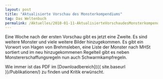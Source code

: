 ```yaml
---
layout: post
title: "Aktualisierte Vorschau des Monsterkompendiums"
tag: Das Weltenbuch
permalink: /Aktuelles/2010-01-11-AktualisierteVorschaudesMonsterkompendiums
---
```


Eine Woche nach der ersten Vorschau gibt es jetzt eine Zweite. Es sind weitere Monster und viele weitere Bilder hinzugekommen. Es gibt ein Vorwort von Hagen von Brehmsleben, eine Liste der Monster nach MHSt sortiert und im neu hinzugekommenen Regelteil gibt es neben Monstererschaffungsregeln nun auch Schwarmkampfregeln.

Wie immer ist das PDF im [Downloadbereich]({{ site.baseurl }}/Publikationen/) zu finden und Kritik erwünscht.


